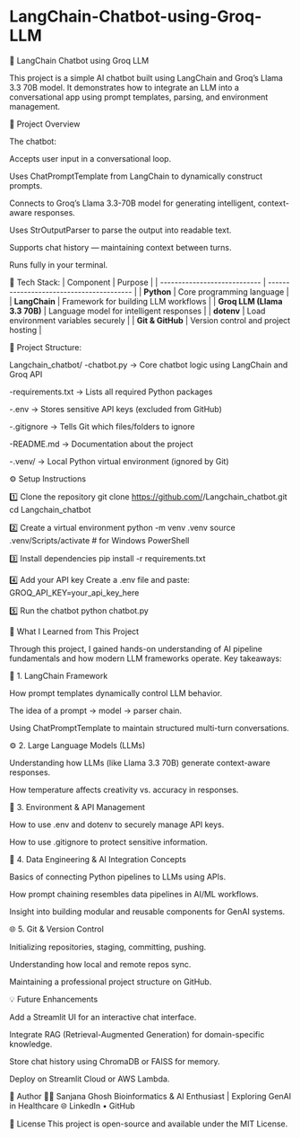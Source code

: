 # LangChain-Chatbot-using-Groq-LLM
🧬 LangChain Chatbot using Groq LLM

This project is a simple AI chatbot built using LangChain and Groq’s Llama 3.3 70B model.
It demonstrates how to integrate an LLM into a conversational app using prompt templates, parsing, and environment management.

🚀 Project Overview

The chatbot:

Accepts user input in a conversational loop.

Uses ChatPromptTemplate from LangChain to dynamically construct prompts.

Connects to Groq’s Llama 3.3-70B model for generating intelligent, context-aware responses.

Uses StrOutputParser to parse the output into readable text.

Supports chat history — maintaining context between turns.

Runs fully in your terminal.

🧰 Tech Stack:
| Component                    | Purpose                                  |
| ---------------------------- | ---------------------------------------- |
| **Python**                   | Core programming language                |
| **LangChain**                | Framework for building LLM workflows     |
| **Groq LLM (Llama 3.3 70B)** | Language model for intelligent responses |
| **dotenv**                   | Load environment variables securely      |
| **Git & GitHub**             | Version control and project hosting      |

🧩 Project Structure:

Langchain_chatbot/
-chatbot.py → Core chatbot logic using LangChain and Groq API

-requirements.txt → Lists all required Python packages

-.env → Stores sensitive API keys (excluded from GitHub)

-.gitignore → Tells Git which files/folders to ignore

-README.md → Documentation about the project

-.venv/ → Local Python virtual environment (ignored by Git)

⚙️ Setup Instructions

1️⃣ Clone the repository
git clone https://github.com/<yourusername>/Langchain_chatbot.git
cd Langchain_chatbot

2️⃣ Create a virtual environment
python -m venv .venv
source .venv/Scripts/activate   # for Windows PowerShell

3️⃣ Install dependencies
pip install -r requirements.txt

4️⃣ Add your API key
Create a .env file and paste:
GROQ_API_KEY=your_api_key_here

5️⃣ Run the chatbot
python chatbot.py

🧠 What I Learned from This Project

Through this project, I gained hands-on understanding of AI pipeline fundamentals and how modern LLM frameworks operate.
Key takeaways:

🧩 1. LangChain Framework

How prompt templates dynamically control LLM behavior.

The idea of a prompt → model → parser chain.

Using ChatPromptTemplate to maintain structured multi-turn conversations.

⚙️ 2. Large Language Models (LLMs)

Understanding how LLMs (like Llama 3.3 70B) generate context-aware responses.

How temperature affects creativity vs. accuracy in responses.

🔐 3. Environment & API Management

How to use .env and dotenv to securely manage API keys.

How to use .gitignore to protect sensitive information.

🧠 4. Data Engineering & AI Integration Concepts

Basics of connecting Python pipelines to LLMs using APIs.

How prompt chaining resembles data pipelines in AI/ML workflows.

Insight into building modular and reusable components for GenAI systems.

🌐 5. Git & Version Control

Initializing repositories, staging, committing, pushing.

Understanding how local and remote repos sync.

Maintaining a professional project structure on GitHub.

💡 Future Enhancements

Add a Streamlit UI for an interactive chat interface.

Integrate RAG (Retrieval-Augmented Generation) for domain-specific knowledge.

Store chat history using ChromaDB or FAISS for memory.

Deploy on Streamlit Cloud or AWS Lambda.


🧬 Author
👩‍💻 Sanjana Ghosh
Bioinformatics & AI Enthusiast | Exploring GenAI in Healthcare
🌐 LinkedIn
 • GitHub

📜 License
This project is open-source and available under the MIT License.

